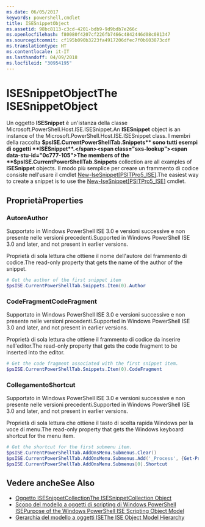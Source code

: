 ```yaml
---
ms.date: 06/05/2017
keywords: powershell,cmdlet
title: ISESnippetObject
ms.assetid: 98bc8113-c3cd-4201-bdb9-9d9bdb7e266c
ms.openlocfilehash: f80080f4207cf226fb7466c4842446d08c081347
ms.sourcegitcommit: cf195b090b3223fa4917206dfec7f0b603873cdf
ms.translationtype: HT
ms.contentlocale: it-IT
ms.lasthandoff: 04/09/2018
ms.locfileid: "30954195"
---
```

# <a name="the-isesnippetobject"></a><span data-ttu-id="0c777-103">ISESnippetObject</span><span class="sxs-lookup"><span data-stu-id="0c777-103">The ISESnippetObject</span></span>

<span data-ttu-id="0c777-104">Un oggetto **ISESnippet** è un'istanza della classe Microsoft.PowerShell.Host.ISE.ISESnippet.</span><span class="sxs-lookup"><span data-stu-id="0c777-104">An **ISESnippet** object is an instance of the Microsoft.PowerShell.Host.ISE.ISESnippet class.</span></span> <span data-ttu-id="0c777-105">I membri della raccolta **$psISE.CurrentPowerShellTab.Snippets** sono tutti esempi di oggetti **ISESnippet**.</span><span class="sxs-lookup"><span data-stu-id="0c777-105">The members of the **$psISE.CurrentPowerShellTab.Snippets** collection are all examples of **ISESnippet** objects.</span></span> <span data-ttu-id="0c777-106">Il modo più semplice per creare un frammento di codice consiste nell'usare il cmdlet [New-IseSnippet&#91;PSITPro5_ISE&#93;](https://technet.microsoft.com/library/0a6339a3-2683-4a8e-8929-90ad9a95c3e0).</span><span class="sxs-lookup"><span data-stu-id="0c777-106">The easiest way to create a snippet is to use the [New-IseSnippet&#91;PSITPro5_ISE&#93;](https://technet.microsoft.com/library/0a6339a3-2683-4a8e-8929-90ad9a95c3e0) cmdlet.</span></span>

## <a name="properties"></a><span data-ttu-id="0c777-107">Proprietà</span><span class="sxs-lookup"><span data-stu-id="0c777-107">Properties</span></span>

### <a name="author"></a><span data-ttu-id="0c777-108">Autore</span><span class="sxs-lookup"><span data-stu-id="0c777-108">Author</span></span>

<span data-ttu-id="0c777-109">Supportato in Windows PowerShell ISE 3.0 e versioni successive e non presente nelle versioni precedenti.</span><span class="sxs-lookup"><span data-stu-id="0c777-109">Supported in Windows PowerShell ISE 3.0 and later, and not present in earlier versions.</span></span>

<span data-ttu-id="0c777-110">Proprietà di sola lettura che ottiene il nome dell'autore del frammento di codice.</span><span class="sxs-lookup"><span data-stu-id="0c777-110">The read-only property that gets the name of the author of the snippet.</span></span>

```powershell
# Get the author of the first snippet item
$psISE.CurrentPowerShellTab.Snippets.Item(0).Author
```

### <a name="codefragment"></a><span data-ttu-id="0c777-111">CodeFragment</span><span class="sxs-lookup"><span data-stu-id="0c777-111">CodeFragment</span></span>

<span data-ttu-id="0c777-112">Supportato in Windows PowerShell ISE 3.0 e versioni successive e non presente nelle versioni precedenti.</span><span class="sxs-lookup"><span data-stu-id="0c777-112">Supported in Windows PowerShell ISE 3.0 and later, and not present in earlier versions.</span></span>

<span data-ttu-id="0c777-113">Proprietà di sola lettura che ottiene il frammento di codice da inserire nell'editor.</span><span class="sxs-lookup"><span data-stu-id="0c777-113">The read-only property that gets the code fragment to be inserted into the editor.</span></span>

```powershell
# Get the code fragment associated with the first snippet item.
$psISE.CurrentPowerShellTab.Snippets.Item(0).CodeFragment
```

### <a name="shortcut"></a><span data-ttu-id="0c777-114">Collegamento</span><span class="sxs-lookup"><span data-stu-id="0c777-114">Shortcut</span></span>

<span data-ttu-id="0c777-115">Supportato in Windows PowerShell ISE 3.0 e versioni successive e non presente nelle versioni precedenti.</span><span class="sxs-lookup"><span data-stu-id="0c777-115">Supported in Windows PowerShell ISE 3.0 and later, and not present in earlier versions.</span></span>

<span data-ttu-id="0c777-116">Proprietà di sola lettura che ottiene il tasto di scelta rapida Windows per la voce di menu.</span><span class="sxs-lookup"><span data-stu-id="0c777-116">The read-only property that gets the Windows keyboard shortcut for the menu item.</span></span>

```powershell
# Get the shortcut for the first submenu item.
$psISE.CurrentPowerShellTab.AddOnsMenu.Submenus.Clear()
$psISE.CurrentPowerShellTab.AddOnsMenu.Submenus.Add('_Process', {Get-Process}, 'Alt+P')
$psISE.CurrentPowerShellTab.AddOnsMenu.Submenus[0].Shortcut
```

## <a name="see-also"></a><span data-ttu-id="0c777-117">Vedere anche</span><span class="sxs-lookup"><span data-stu-id="0c777-117">See Also</span></span>

- [<span data-ttu-id="0c777-118">Oggetto ISESnippetCollection</span><span class="sxs-lookup"><span data-stu-id="0c777-118">The ISESnippetCollection Object</span></span>](The-ISESnippetCollection-Object.md)
- [<span data-ttu-id="0c777-119">Scopo del modello a oggetti di scripting di Windows PowerShell ISE</span><span class="sxs-lookup"><span data-stu-id="0c777-119">Purpose of the Windows PowerShell ISE Scripting Object Model</span></span>](purpose-of-the-windows-powershell-ise-scripting-object-model.md)
- [<span data-ttu-id="0c777-120">Gerarchia del modello a oggetti ISE</span><span class="sxs-lookup"><span data-stu-id="0c777-120">The ISE Object Model Hierarchy</span></span>](The-ISE-Object-Model-Hierarchy.md)